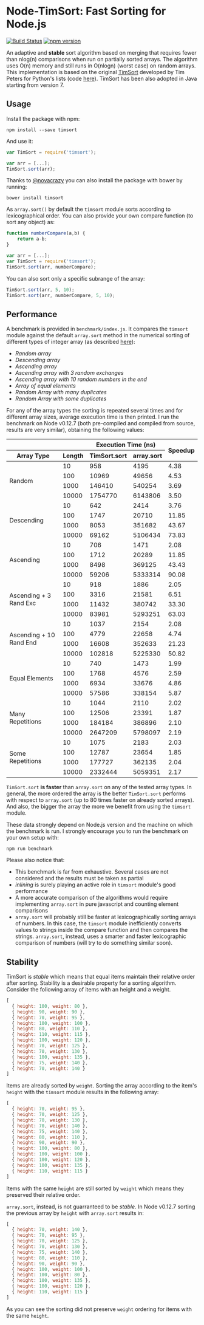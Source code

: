 # Node-TimSort: Fast Sorting for Node.js

[![Build Status](https://travis-ci.org/mziccard/node-timsort.svg?branch=master)](https://travis-ci.org/mziccard/node-timsort)
[![npm version](https://badge.fury.io/js/timsort.svg)](https://www.npmjs.com/package/timsort)

An adaptive and **stable** sort algorithm based on merging that requires fewer than nlog(n) 
comparisons when run on partially sorted arrays. The algorithm uses O(n) memory and still runs in O(nlogn) 
(worst case) on random arrays.  
This implementation is based on the original 
[TimSort](http://svn.python.org/projects/python/trunk/Objects/listsort.txt) developed 
by Tim Peters for Python's lists (code [here](http://svn.python.org/projects/python/trunk/Objects/listobject.c)).
TimSort has been also adopted in Java starting from version 7.

## Usage

Install the package with npm:
```
npm install --save timsort
```
And use it:
```javascript
var TimSort = require('timsort');

var arr = [...];
TimSort.sort(arr);
```
Thanks to [@novacrazy](https://github.com/novacrazy) you can also install the package with bower by running:
```
bower install timsort
```
As `array.sort()` by default the `timsort` module sorts according to 
lexicographical order. 
You can also provide your own compare function (to sort any object) as:
```javascript
function numberCompare(a,b) {
    return a-b;
}

var arr = [...];
var TimSort = require('timsort');
TimSort.sort(arr, numberCompare);
```
You can also sort only a specific subrange of the array:
```javascript
TimSort.sort(arr, 5, 10);
TimSort.sort(arr, numberCompare, 5, 10);
```

## Performance

A benchmark is provided in `benchmark/index.js`. It compares the `timsort` module against 
the default `array.sort` method in the numerical sorting of different types of integer array 
(as described [here](http://svn.python.org/projects/python/trunk/Objects/listsort.txt)):

-  *Random array*
-  *Descending array*
-  *Ascending array*
-  *Ascending array with 3 random exchanges*
-  *Ascending array with 10 random numbers in the end*
-  *Array of equal elements*
-  *Random Array with many duplicates*
-  *Random Array with some duplicates*

For any of the array types the sorting is repeated several times and for 
different array sizes, average execution time is then printed. 
I run the benchmark on Node v0.12.7 (both pre-compiled and compiled from source, 
results are very similar), obtaining the following values:

<table>
  <tr>
    <th></th><th></th>
    <th colspan="2">Execution Time (ns)</th>
    <th rowspan="2">Speedup</th>
  </tr>
  <tr>
    <th>Array Type</th>
    <th>Length</th>
    <th>TimSort.sort</th>
    <th>array.sort</th>
  </tr>
<tbody>
 <tr>
  <td rowspan="4">Random</td><td>10</td><td>958</td><td>4195</td><td>4.38</td>
 </tr>
 <tr>
  <td>100</td><td>10969</td><td>49656</td><td>4.53</td>
 </tr>
 <tr>
  <td>1000</td><td>146410</td><td>540254</td><td>3.69</td>
 </tr>
 <tr>
  <td>10000</td><td>1754770</td><td>6143806</td><td>3.50</td>
 </tr>
 <tr>
  <td rowspan="4">Descending</td><td>10</td><td>642</td><td>2414</td><td>3.76</td>
 </tr>
 <tr>
  <td>100</td><td>1747</td><td>20710</td><td>11.85</td>
</tr>
 <tr>
  <td>1000</td><td>8053</td><td>351682</td><td>43.67</td>
 </tr>
 <tr>
  <td>10000</td><td>69162</td><td>5106434</td><td>73.83</td>
 </tr>
 <tr>
  <td rowspan="4">Ascending</td><td>10</td><td>706</td><td>1471</td><td>2.08</td>
 </tr>
 <tr>
  <td>100</td><td>1712</td><td>20289</td><td>11.85</td>
 </tr>
 <tr>
  <td>1000</td><td>8498</td><td>369125</td><td>43.43</td>
 </tr>
 <tr>
  <td>10000</td><td>59206</td><td>5333314</td><td>90.08</td>
 </tr>
 <tr>
  <td rowspan="4">Ascending + 3 Rand Exc</td> <td>10</td> <td>918</td> <td>1886</td> <td>2.05</td>
 </tr>
 <tr>
  <td>100</td> <td>3316</td> <td>21581</td> <td>6.51</td>
 </tr>
 <tr>
  <td>1000</td> <td>11432</td> <td>380742</td> <td>33.30</td>
 </tr>
 <tr>
  <td>10000</td> <td>83981</td> <td>5293251</td> <td>63.03</td>
 </tr>
 <tr>
  <td rowspan="4">Ascending + 10 Rand End</td><td>10</td><td>1037</td><td>2154</td><td>2.08</td>
 </tr>
 <tr>
  <td>100</td><td>4779</td><td>22658</td><td>4.74</td>
 </tr>
 <tr>
  <td>1000</td><td>16608</td><td>352633</td><td>21.23</td>
 </tr>
 <tr>
  <td>10000</td><td>102818</td><td>5225330</td><td>50.82</td>
 </tr>
 <tr>
  <td rowspan="4">Equal Elements</td><td>10</td><td>740</td><td>1473</td><td>1.99</td>
 </tr>
 <tr>
  <td>100</td><td>1768</td><td>4576</td><td>2.59</td>
 </tr>
 <tr>
  <td>1000</td><td>6934</td><td>33676</td><td>4.86</td>
 </tr>
 <tr>
  <td>10000</td><td>57586</td><td>338154</td><td>5.87</td>
 </tr>
 <tr>
  <td rowspan="4">Many Repetitions</td><td>10</td><td>1044</td><td>2110</td><td>2.02</td>
 </tr>
 <tr>
  <td>100</td><td>12506</td><td>23391</td><td>1.87</td>
 </tr>
 <tr>
  <td>1000</td><td>184184</td><td>386896</td><td>2.10</td>
 </tr>
 <tr>
  <td>10000</td><td>2647209</td><td>5798097</td><td>2.19</td>
 </tr>
 <tr>
  <td rowspan="4">Some Repetitions</td><td>10</td><td>1075</td><td>2183</td><td>2.03</td>
 </tr>
 <tr>
  <td>100</td><td>12787</td><td>23654</td><td>1.85</td>
 </tr>
 <tr>
  <td>1000</td><td>177727</td><td>362135</td><td>2.04</td>
 </tr>
 <tr>
  <td>10000</td><td>2332444</td><td>5059351</td><td>2.17</td>
 </tr>
</tbody>
</table>

`TimSort.sort` **is faster** than `array.sort` on any of the tested array types. 
In general, the more ordered the array is the better `TimSort.sort` performs with respect to `array.sort` (up to 80 times faster on already sorted arrays). 
And also, the bigger the array the more we benefit from using 
the `timsort` module.  

These data strongly depend on Node.js version and the machine on which the benchmark is run. I strongly encourage you to run the benchmark on your own setup with:
```
npm run benchmark
```
Please also notice that:

-  This benchmark is far from exhaustive. Several cases are not considered 
and the results must be taken as partial
-  *inlining* is surely playing an active role in `timsort` module's good performance
-  A more accurate comparison of the algorithms would require implementing `array.sort` in pure javascript 
and counting element comparisons
-  `array.sort` will probably still be faster at lexicographically sorting 
arrays of numbers. In this case, the `timsort` module inefficiently converts 
values to strings inside the compare function and then compares the strings. 
`array.sort`, instead, uses a smarter and faster lexicographic 
comparison of numbers (will try to do something similar soon).

## Stability

TimSort is *stable* which means that equal items maintain their relative order 
after sorting. Stability is a desirable property for a sorting algorithm. 
Consider the following array of items with an height and a weight.
```javascript
[ 
  { height: 100, weight: 80 },
  { height: 90, weight: 90 },
  { height: 70, weight: 95 },
  { height: 100, weight: 100 },
  { height: 80, weight: 110 },
  { height: 110, weight: 115 },
  { height: 100, weight: 120 },
  { height: 70, weight: 125 },
  { height: 70, weight: 130 },
  { height: 100, weight: 135 },
  { height: 75, weight: 140 },
  { height: 70, weight: 140 } 
]
```
Items are already sorted by `weight`. Sorting the array 
according to the item's `height` with the `timsort` module 
results in the following array:
```javascript
[ 
  { height: 70, weight: 95 },
  { height: 70, weight: 125 },
  { height: 70, weight: 130 },
  { height: 70, weight: 140 },
  { height: 75, weight: 140 },
  { height: 80, weight: 110 },
  { height: 90, weight: 90 },
  { height: 100, weight: 80 },
  { height: 100, weight: 100 },
  { height: 100, weight: 120 },
  { height: 100, weight: 135 },
  { height: 110, weight: 115 } 
]
```
Items with the same  `height` are still sorted by `weight` which means they preserved their relative order.

`array.sort`, instead, is not guarranteed to be *stable*. In Node v0.12.7 
sorting the previous array by `height` with `array.sort` results in:
```javascript
[ 
  { height: 70, weight: 140 },
  { height: 70, weight: 95 },
  { height: 70, weight: 125 },
  { height: 70, weight: 130 },
  { height: 75, weight: 140 },
  { height: 80, weight: 110 },
  { height: 90, weight: 90 },
  { height: 100, weight: 100 },
  { height: 100, weight: 80 },
  { height: 100, weight: 135 },
  { height: 100, weight: 120 },
  { height: 110, weight: 115 } 
]
```
As you can see the sorting did not preserve `weight` ordering for items with the 
same `height`.